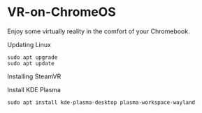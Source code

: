 # VR-on-ChromeOS
Enjoy some virtually reality in the comfort of your Chromebook.

Updating Linux

    sudo apt upgrade
    sudo apt update

Installing SteamVR

Install KDE Plasma

    sudo apt install kde-plasma-desktop plasma-workspace-wayland

